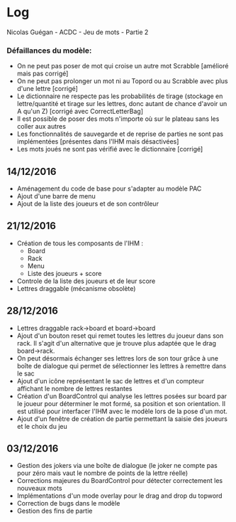 # Log

Nicolas Guégan - ACDC - Jeu de mots - Partie 2

### Défaillances du modèle:
* On ne peut pas poser de mot qui croise un autre mot Scrabble [amélioré mais pas corrigé]
* On ne peut pas prolonger un mot ni au Topord ou au Scrabble avec plus d'une lettre [corrigé]
* Le dictionnaire ne respecte pas les probabilités de tirage (stockage en lettre/quantité et tirage sur les lettres, donc autant de chance d'avoir un A qu'un Z) [corrigé avec CorrectLetterBag]
* Il est possible de poser des mots n'importe où sur le plateau sans les coller aux autres
* Les fonctionnalités de sauvegarde et de reprise de parties ne sont pas implémentées [présentes dans l'IHM mais désactivées]
* Les mots joués ne sont pas vérifié avec le dictionnaire [corrigé]

## 14/12/2016
* Aménagement du code de base pour s'adapter au modèle PAC
* Ajout d'une barre de menu
* Ajout de la liste des joueurs et de son contrôleur

## 21/12/2016
* Création de tous les composants de l'IHM :
	- Board
	- Rack
	- Menu
	- Liste des joueurs + score
* Controle de la liste des joueurs et de leur score
* Lettres draggable (mécanisme obsolète)

## 28/12/2016
* Lettres draggable rack->board et board->board
* Ajout d'un bouton reset qui remet toutes les lettres du joueur dans son rack. Il s'agit d'un alternative que je trouve plus adaptée que le drag board->rack.
* On peut désormais échanger ses lettres lors de son tour grâce à une boîte de dialogue qui permet de sélectionner les lettres à remettre dans le sac
* Ajout d'un icône représentant le sac de lettres et d'un compteur affichant le nombre de lettres restantes
* Création d'un BoardControl qui analyse les lettres posées sur board par le joueur pour déterminer le mot formé, sa position et son orientation. Il est utilisé pour interfacer l'IHM avec le modèle lors de la pose d'un mot.
* Ajout d'un fenêtre de création de partie permettant la saisie des joueurs et le choix du jeu

## 03/12/2016
* Gestion des jokers via une boîte de dialogue (le joker ne compte pas pour zéro mais vaut le nombre de points de la lettre réelle)
* Corrections majeures du BoardControl pour détecter correctement les nouveaux mots
* Implémentations d'un mode overlay pour le drag and drop du topword
* Correction de bugs dans le modèle
* Gestion des fins de partie
